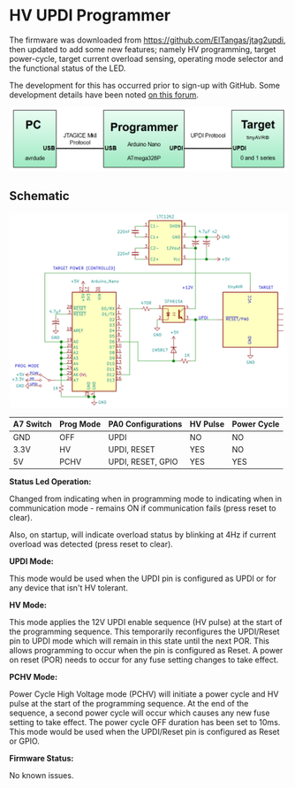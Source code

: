 # HV UPDI Programmer
The firmware was downloaded from https://github.com/ElTangas/jtag2updi, then updated to add some new features; namely HV programming, target power-cycle, target current overload sensing, operating mode selector and the functional status of the LED.

The development for this has occurred prior to sign-up with GitHub. Some development details have been noted [on this forum](https://forum.arduino.cc/index.php?topic=669577.0).

![](Protocol.png)



## Schematic

![](ProgSch.PNG)

| A7 Switch | Prog Mode | PA0 Configurations | HV Pulse | Power Cycle |
| --------- | --------- | ------------------ | -------- | ----------- |
| GND       | OFF       | UPDI               | NO       | NO          |
| 3.3V      | HV        | UPDI, RESET        | YES      | NO          |
| 5V        | PCHV      | UPDI, RESET, GPIO  | YES      | YES         |

**Status Led Operation:**

Changed from indicating when in programming mode to indicating when in communication mode - remains ON if communication fails (press reset to clear).

Also, on startup, will indicate overload status by blinking at 4Hz if current overload was detected (press reset to clear).

**UPDI Mode:**

This mode would be used when the UPDI pin is configured as UPDI or for any device that isn't HV tolerant.  

**HV Mode:**

This mode applies the 12V UPDI enable sequence (HV pulse) at the start of the programming sequence. This temporarily reconfigures the UPDI/Reset pin to UPDI mode which will remain in this state until the next POR. This allows programming to occur when the pin is configured as Reset. A power on reset (POR) needs to occur for any fuse setting changes to take effect.

**PCHV Mode:**

Power Cycle High Voltage mode (PCHV) will initiate a power cycle and HV pulse at the start of the programming sequence. At the end of the sequence, a second power cycle will occur which causes any new fuse setting to take effect. The power cycle OFF duration has been set to 10ms. This mode would be used when the UPDI/Reset pin is configured as Reset or GPIO.

**Firmware Status:**

No known issues. 
